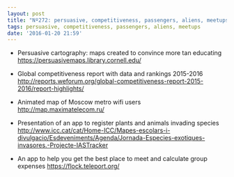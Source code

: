 ```yaml
---
layout: post
title: "Nº272: persuasive, competitiveness, passengers, aliens, meetups"
tags: persuasive, competitiveness, passengers, aliens, meetups
date: '2016-01-20 21:59'
---
```


* Persuasive cartography: maps created to convince more tan educating
  https://persuasivemaps.library.cornell.edu/

* Global competitiveness report with data and rankings 2015-2016
  http://reports.weforum.org/global-competitiveness-report-2015-2016/report-highlights/

* Animated map of Moscow metro wifi users
  http://map.maximatelecom.ru/

* Presentation of an app to register plants and animals invading species
  http://www.icc.cat/cat/Home-ICC/Mapes-escolars-i-divulgacio/Esdeveniments/Agenda/Jornada-Especies-exotiques-invasores.-Projecte-IASTracker

* An app to help you get the best place to meet and calculate group expenses
  https://flock.teleport.org/
